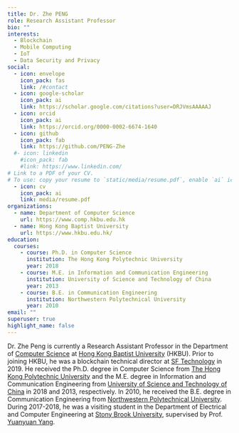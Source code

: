 ```yaml
---
title: Dr. Zhe PENG
role: Research Assistant Professor
bio: ""
interests:
  - Blockchain
  - Mobile Computing
  - IoT
  - Data Security and Privacy
social:
  - icon: envelope
    icon_pack: fas
    link: /#contact
  - icon: google-scholar
    icon_pack: ai
    link: https://scholar.google.com/citations?user=DRJVmsAAAAAJ
  - icon: orcid
    icon_pack: ai
    link: https://orcid.org/0000-0002-6674-1640
  - icon: github
    icon_pack: fab
    link: https://github.com/PENG-Zhe
  #- icon: linkedin
    #icon_pack: fab
    #link: https://www.linkedin.com/
# Link to a PDF of your CV.
# To use: copy your resume to `static/media/resume.pdf`, enable `ai` icons in `params.toml`, and uncomment the lines below.
  - icon: cv
    icon_pack: ai
    link: media/resume.pdf
organizations:
  - name: Department of Computer Science
    url: https://www.comp.hkbu.edu.hk
  - name: Hong Kong Baptist University
    url: https://www.hkbu.edu.hk/
education:
  courses:
    - course: Ph.D. in Computer Science
      institution: The Hong Kong Polytechnic University
      year: 2018
    - course: M.E. in Information and Communication Engineering
      institution: University of Science and Technology of China
      year: 2013
    - course: B.E. in Communication Engineering
      institution: Northwestern Polytechnical University
      year: 2010
email: ""
superuser: true
highlight_name: false
---
```

Dr. Zhe Peng is currently a Research Assistant Professor in the Department of [Computer Science](https://www.comp.hkbu.edu.hk) at [Hong Kong Baptist University](https://www.hkbu.edu.hk) (HKBU). Prior to joining HKBU, he was a blockchain technical director at [SF Technology](https://www.sf-tech.com.cn) in 2019. He received the Ph.D. degree in Computer Science from [The Hong Kong Polytechnic University](https://www.polyu.edu.hk) and the M.E. degree in Information and Communication Engineering from [University of Science and Technology of China](https://www.ustc.edu.cn) in 2018 and 2013, respectively. In 2010, he received the B.E. degree in Communication Engineering from [Northwestern Polytechnical University](https://www.nwpu.edu.cn/index.htm). During 2017-2018, he was a visiting student in the Department of Electrical and Computer Engineering at [Stony Brook University](https://www.stonybrook.edu), supervised by Prof. [Yuanyuan Yang](https://www.ece.stonybrook.edu/~yang/).

